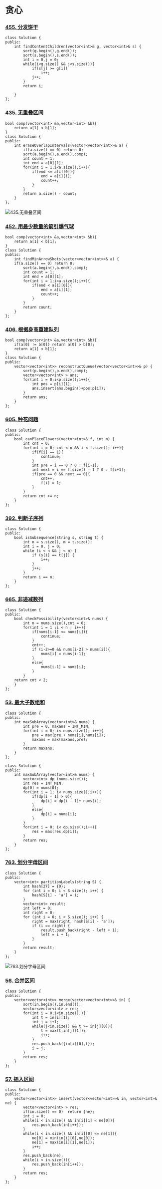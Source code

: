 # 贪心

### [455. 分发饼干](https://leetcode-cn.com/problems/assign-cookies/)

```
class Solution {
public:
    int findContentChildren(vector<int>& g, vector<int>& s) {
        sort(g.begin(),g.end());
        sort(s.begin(),s.end());
        int i = 0,j = 0;
        while(i<g.size() && j<s.size()){
            if(s[j] >= g[i])
                i++;
            j++;
        }
        return i;

    }
};
```

### [435. 无重叠区间](https://leetcode-cn.com/problems/non-overlapping-intervals/)

```
bool comp(vector<int> &a,vector<int> &b){
    return a[1] < b[1];
}
class Solution {
public:
    int eraseOverlapIntervals(vector<vector<int>>& a) {
        if(a.size() == 0) return 0;
        sort(a.begin(),a.end(),comp);
        int count = 1;
        int end = a[0][1];
        for(int i = 1;i<a.size();i++){
            if(end <= a[i][0]){
                end = a[i][1];
                count++;
            }
        }
        return a.size() - count;
    }
};
```

![435.无重叠区间](https://cdn.jsdelivr.net/gh/YZJss/tuchuang@main/1631930017-fYYUAr-file\_1631930017753-20220301110424392.png)

### [452. 用最少数量的箭引爆气球](https://leetcode-cn.com/problems/minimum-number-of-arrows-to-burst-balloons/)

```
bool comp(vector<int> &a,vector<int> &b){
    return a[1] < b[1];
}
class Solution {
public:
    int findMinArrowShots(vector<vector<int>>& a) {
    if(a.size() == 0) return 0;
        sort(a.begin(),a.end(),comp);
        int count = 1;
        int end = a[0][1];
        for(int i = 1;i<a.size();i++){
            if(end < a[i][0]){
                end = a[i][1];
                count++;
            }
        }
        return count;
    }
};
```

### [406. 根据身高重建队列](https://leetcode-cn.com/problems/queue-reconstruction-by-height/)

```
bool comp(vector<int> &a,vector<int> &b){
    if(a[0] != b[0]) return a[0] > b[0];
    return a[1] < b[1];
}
class Solution {
public:
    vector<vector<int>> reconstructQueue(vector<vector<int>>& p) {
        sort(p.begin(),p.end(),comp);
        vector<vector<int> > ans;
        for(int i = 0;i<p.size();i++){
            int pos = p[i][1];
            ans.insert(ans.begin()+pos,p[i]);
        }
        return ans;
    }
};
```

### [605. 种花问题](https://leetcode-cn.com/problems/can-place-flowers/)

```
class Solution {
public:
    bool canPlaceFlowers(vector<int>& f, int n) {
        int cnt = 0;
        for(int i = 0; cnt < n && i < f.size(); i++){
            if(f[i] == 1){
                continue;
            }
            int pre = i == 0 ? 0 : f[i-1];
            int next = i == f.size() - 1 ? 0 : f[i+1];
            if(pre == 0 && next == 0){
                cnt++;
                f[i] = 1;
            }
        }
        return cnt >= n;
    }
};
```

### [392. 判断子序列](https://leetcode-cn.com/problems/is-subsequence/)

```
class Solution {
public:
    bool isSubsequence(string s, string t) {
        int n = s.size(), m = t.size();
        int i = 0, j = 0;
        while (i < n && j < m) {
            if (s[i] == t[j]) {
                i++;
            }
            j++;
        }
        return i == n;
    }
};
```

### [665. 非递减数列](https://leetcode-cn.com/problems/non-decreasing-array/)

```
class Solution {
public:
    bool checkPossibility(vector<int>& nums) {
        int n = nums.size(),cnt = 0;
        for(int i = 1 ;i < n ; i++){
            if(nums[i-1] <= nums[i]){
                continue;
            }
            cnt++;
            if (i-2>=0 && nums[i-2] > nums[i]){
			    nums[i] = nums[i-1];
		    }
            else{
			    nums[i-1] = nums[i];
		    }
        }
    return cnt < 2;
    }
};
```

### [53. 最大子数组和](https://leetcode-cn.com/problems/maximum-subarray/)

```
class Solution {
public:
    int maxSubArray(vector<int>& nums) {
        int pre = 0, maxans = INT_MIN;
        for(int i = 0; i< nums.size(); i++){
            pre = max(pre + nums[i],nums[i]);
            maxans = max(maxans,pre);
        }
        return maxans;
    }
};
```

```
class Solution {
public:
    int maxSubArray(vector<int>& nums) {
        vector<int> dp (nums.size());
        int res = INT_MIN;
        dp[0] = nums[0];
        for(int i = 1; i< nums.size();i++){
            if(dp[i - 1] > 0){
                dp[i] = dp[i - 1]+ nums[i];
            }
            else{
                dp[i] = nums[i];
            }
        }
        for(int i = 0; i< dp.size();i++){
            res = max(res,dp[i]);
        }
        return res;
    }
};
```

### [763. 划分字母区间](https://leetcode-cn.com/problems/partition-labels/)

```
class Solution {
public:
    vector<int> partitionLabels(string S) {
        int hash[27] = {0};
        for (int i = 0; i < S.size(); i++) {
            hash[S[i] - 'a'] = i;
        }
        vector<int> result;
        int left = 0;
        int right = 0;
        for (int i = 0; i < S.size(); i++) {
            right = max(right, hash[S[i] - 'a']); 
            if (i == right) {
                result.push_back(right - left + 1);
                left = i + 1;
            }
        }
        return result;
    }
};
```

![763.划分字母区间](https://cdn.jsdelivr.net/gh/YZJss/tuchuang@main/1631930197-jioLfX-file\_1631930197652.png)

### [56. 合并区间](https://leetcode-cn.com/problems/merge-intervals/)

```
class Solution {
public:
    vector<vector<int>> merge(vector<vector<int>>& in) {
        sort(in.begin(),in.end());
        vector<vector<int> > res;
        for(int i = 0;i<in.size();){
            int t = in[i][1];
            int j = i+1;
            while(j<in.size() && t >= in[j][0]){
                t = max(t,in[j][1]);
                j++;
            }
            res.push_back({in[i][0],t});
            i = j;
        }
        return res;
    }
};
```

### [57. 插入区间](https://leetcode-cn.com/problems/insert-interval/)

```
class Solution {
public:
    vector<vector<int>> insert(vector<vector<int>>& in, vector<int>& ne) {
        vector<vector<int> > res;
        if(in.size() == 0)  return {ne};
        int i = 0;
        while(i < in.size() && in[i][1] < ne[0]){
            res.push_back(in[i++]);
        }
        while(i < in.size() && in[i][0] <= ne[1]){
            ne[0] = min(in[i][0],ne[0]);
            ne[1] = max(in[i][1],ne[1]);
            i++;
        }
        res.push_back(ne);
        while(i < in.size()){
            res.push_back(in[i++]);
        }
        return res;
    }
};
```
